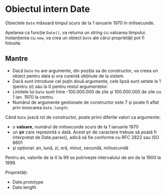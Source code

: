 # Obiectul intern Date

Obiectele `Date` măsoară timpul scurs de la 1 ianuarie 1970 în milisecunde.

Apelarea ca funcție `Date()`, va returna un string cu valoarea timpului. Instanțierea cu `new`, va crea un obiect `Date` ale cărui proprietăți pot fi folosite.

## Mantre

-   Dacă `Date` nu are argumente, din poziția sa de constructor, va creea un obiect pentru data și ora curentă obținute de la sistem.
-   Dacă sunt introduse cel puțin două argumente, cele lipsă sunt setate la 1 (pentru zi) sau la 0 pentru restul argumentelor.
-   Limitele lui `Date` sunt între -100.000.000 de zile și 100.000.000 de zile cu 1 ian. 1970 la centru.
-   Numărul de argumente gestionate de constructor este 7 și poate fi aflat prin invocarea `Date.length`.

Când `Date` joacă rol de constructor, poate primi diferite valori ca argumente:

-   o **valoare**, numărul de milisecunde scurs de la 1 ianuarie 1970
-   un **șir** care reprezintă o dată. Acest șir de caractere trebuie să poată fi interpretat de Date.parse(), adică să fie conforme cu RFC 2822 sau ISO 8601
-   și opțional: an, lună, zi, oră, minut, secundă, milisecundă

Pentru an, valorile de la 0 la 99 se potrivește intervalului de ani de la 1900 la 1999.

Proprietăți:

-   Date.prototype
-   Date.length
